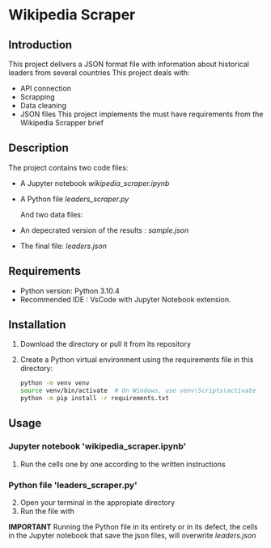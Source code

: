 # Wikipedia Scraper

## Introduction

This project delivers a JSON format file with information about historical leaders from several countries
This project deals with:

- API connection
- Scrapping
- Data cleaning
- JSON files
  This project implements the must have requirements from the Wikipedia Scrapper brief

## Description

The project contains two code files:

- A Jupyter notebook _wikipedia_scraper.ipynb_
- A Python file _leaders_scraper.py_

  And two data files:

- An depecrated version of the results : _sample.json_
- The final file: _leaders.json_

## Requirements

- Python version: Python 3.10.4
- Recommended IDE : VsCode with Jupyter Notebook extension.

## Installation

1. Download the directory or pull it from its repository
2. Create a Python virtual environment using the requirements file in this directory:

   ```bash
   python -m venv venv
   source venv/bin/activate  # On Windows, use venv\Scripts\activate
   python -m pip install -r requirements.txt
   ```

## Usage

### Jupyter notebook 'wikipedia_scraper.ipynb'

1.  Run the cells one by one according to the written instructions

### Python file 'leaders_scraper.py'

2. Open your terminal in the appropiate directory
3. Run the file with

**IMPORTANT** Running the Python file in its entirety or in its defect, the cells in the Jupyter notebook that save the json files, will overwrite _leaders.json_
